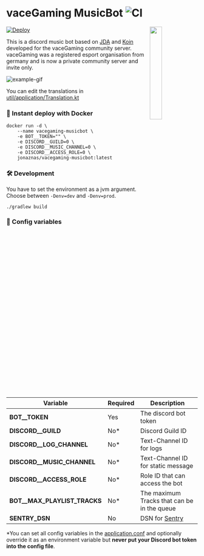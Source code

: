 # vaceGaming MusicBot ![CI](https://github.com/jonaznas/vacegaming-musicbot/workflows/CI/badge.svg)

<img align="right" src="https://i.imgur.com/RflqQ0I.png" width=25%>

[![Deploy](https://www.herokucdn.com/deploy/button.svg)](https://heroku.com/deploy?template=https://github.com/jonaznas/vacegaming-musicbot)

This is a discord music bot based on [JDA](https://github.com/DV8FromTheWorld/JDA) and [Koin](https://github.com/InsertKoinIO/koin) developed for the vaceGaming community server.
vaceGaming was a registered esport organisation from germany and is now a private community server and invite only.


![example-gif](https://i.imgur.com/pEhxoqc.gif)

You can edit the translations in [util/application/Translation.kt](https://github.com/jonaznas/vacegaming-musicbot/blob/master/src/main/kotlin/dev/jonaz/vacegaming/musicbot/util/application/Translation.kt)

### 🚢 Instant deploy with Docker

```console
docker run -d \
    --name vacegaming-musicbot \
    -e BOT__TOKEN="" \
    -e DISCORD__GUILD=0 \
    -e DISCORD__MUSIC_CHANNEL=0 \
    -e DISCORD__ACCESS_ROLE=0 \
    jonaznas/vacegaming-musicbot:latest
```


### 🛠 Development

You have to set the environment as a jvm argument. Choose between ``-Denv=dev`` and ``-Denv=prod``.

```
./gradlew build
```


### 📝 Config variables

Variable | Required | Description
-------- | ------------ | ------------
**BOT__TOKEN** | Yes | The discord bot token
**DISCORD__GUILD** | No* | Discord Guild ID
**DISCORD__LOG_CHANNEL** | No* | Text-Channel ID for logs
**DISCORD__MUSIC_CHANNEL** | No* | Text-Channel ID for static message
**DISCORD__ACCESS_ROLE** | No* | Role ID that can access the bot
**BOT__MAX_PLAYLIST_TRACKS** | No* | The maximum Tracks that can be in the queue
**SENTRY_DSN** | No | DSN for [Sentry](https://sentry.io)

*You can set all config variables in the [application.conf](https://github.com/jonaznas/vacegaming-musicbot/tree/master/src/main/resources) and optionally override it as an environment variable but **never put your Discord bot token into the config file**.
